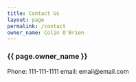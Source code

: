 ```yaml
---
title: Contact Us
layout: page
permalink: /contact
owner_name: Colin O'Brien
---
```

<h3>{{ page.owner_name }}</h3>
Phone: 111-111-1111
email: email@email.com

